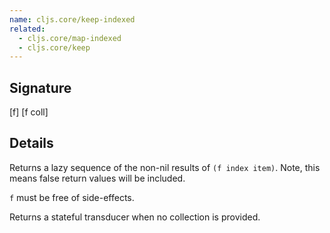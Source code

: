 ```yaml
---
name: cljs.core/keep-indexed
related:
  - cljs.core/map-indexed
  - cljs.core/keep
---
```


## Signature
[f]
[f coll]


## Details

Returns a lazy sequence of the non-nil results of `(f index item)`. Note, this
means false return values will be included.

`f` must be free of side-effects.

Returns a stateful transducer when no collection is provided.
